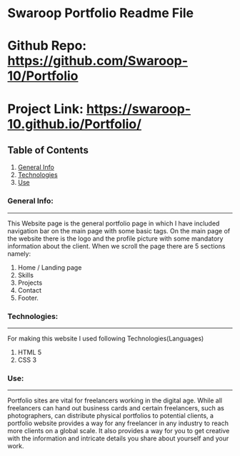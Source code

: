# Swaroop Portfolio Readme File

# Github Repo: https://github.com/Swaroop-10/Portfolio
# Project Link: https://swaroop-10.github.io/Portfolio/
## Table of Contents
1. [General Info](#general-info)
2. [Technologies](#technologies)
3. [Use](#Use)

### General Info:
**********************************************************************************************************************************************************
This Website page is the general portfolio page in which I have included navigation bar on the main page with some basic tags. On the main 
page of the website there is the logo and the profile picture with some mandatory information about the client. 
When we scroll the page there are 5 sections namely: 
1. Home / Landing page
2. Skills
3. Projects
4. Contact 
5. Footer.

### Technologies:
**********************************************************************************************************************************************************
For making this website I used following Technologies(Languages)
1. HTML 5
2. CSS 3

### Use:
***********************************************************************************************************************************************************
Portfolio sites are vital for freelancers working in the digital age. While all freelancers can hand out business cards and certain freelancers, such as
photographers, can distribute physical portfolios to potential clients, a portfolio website provides a way for any freelancer in any industry to reach more 
clients on a global scale. It also provides a way for you to get creative with the information and intricate details you share about yourself and your work.
